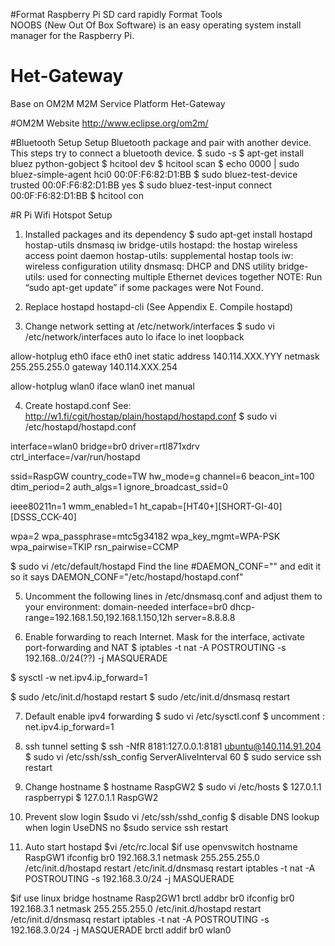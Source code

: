 #Format Raspberry Pi SD card rapidly
Format Tools  
NOOBS (New Out Of Box Software) is an easy operating system install manager for the Raspberry Pi.
# Het-Gateway
Base on OM2M M2M Service Platform Het-Gateway

#OM2M Website
http://www.eclipse.org/om2m/

#Bluetooth Setup
Setup Bluetooth package and pair with another device.
This steps try to connect a bluetooth device.
$ sudo -s
$ apt-get install bluez python-gobject
$ hcitool dev
$ hcitool scan
$ echo 0000 | sudo bluez-simple-agent hci0 00:0F:F6:82:D1:BB
$ sudo bluez-test-device trusted 00:0F:F6:82:D1:BB yes
$ sudo bluez-test-input connect 00:0F:F6:82:D1:BB 
$ hcitool con

#R Pi Wifi Hotspot Setup
1. Installed packages and its dependency 
$ sudo apt-get install hostapd hostap-utils dnsmasq iw bridge-utils
  hostapd: the hostap wireless access point daemon
  hostap-utils: supplemental hostap tools
  iw: wireless configuration utility
  dnsmasq: DHCP and DNS utility
  bridge-utils:  used for connecting multiple Ethernet devices together
NOTE:
  Run “sudo apt-get update” if some packages were Not Found.

2. Replace hostapd hostapd-cli (See Appendix E. Compile hostapd)

3. Change network setting at /etc/network/interfaces
$ sudo vi /etc/network/interfaces
auto lo
iface lo inet loopback

allow-hotplug eth0
iface eth0 inet static
address 140.114.XXX.YYY
netmask 255.255.255.0
gateway 140.114.XXX.254 

allow-hotplug wlan0
iface wlan0 inet manual

4. Create hostapd.conf
See: http://w1.fi/cgit/hostap/plain/hostapd/hostapd.conf
$ sudo vi /etc/hostapd/hostapd.conf

interface=wlan0
bridge=br0
driver=rtl871xdrv
ctrl_interface=/var/run/hostapd

ssid=RaspGW
country_code=TW
hw_mode=g
channel=6
beacon_int=100
dtim_period=2
auth_algs=1
ignore_broadcast_ssid=0

ieee80211n=1
wmm_enabled=1
ht_capab=[HT40+][SHORT-GI-40][DSSS_CCK-40]

wpa=2
wpa_passphrase=mtc5g34182
wpa_key_mgmt=WPA-PSK
wpa_pairwise=TKIP
rsn_pairwise=CCMP

$ sudo vi /etc/default/hostapd
Find the line #DAEMON_CONF="" and edit it so it says
DAEMON_CONF="/etc/hostapd/hostapd.conf"

5. Uncomment the following lines in /etc/dnsmasq.conf and adjust them to your environment:
domain-needed
interface=br0
dhcp-range=192.168.1.50,192.168.1.150,12h
server=8.8.8.8

6. Enable forwarding to reach Internet. Mask for the interface, activate port-forwarding and NAT
$ iptables -t nat -A POSTROUTING -s 192.168..0/24(??) -j MASQUERADE

$ sysctl -w net.ipv4.ip_forward=1

$ sudo /etc/init.d/hostapd restart
$ sudo /etc/init.d/dnsmasq restart

7. Default enable ipv4 forwarding
$ sudo vi /etc/sysctl.conf
$ uncomment :
net.ipv4.ip_forward=1

8. ssh tunnel setting
$ ssh -NfR 8181:127.0.0.1:8181 ubuntu@140.114.91.204
$ sudo vi /etc/ssh/ssh_config
ServerAliveInterval 60
$ sudo service ssh restart

9. Change hostname
$ hostname RaspGW2
$ sudo vi /etc/hosts
$ 127.0.1.1  	raspberrypi
$ 127.0.1.1   	RaspGW2

10. Prevent slow login
$sudo vi /etc/ssh/sshd_config
     $ disable DNS lookup when login
	UseDNS no
$sudo service ssh restart

11. Auto start hostapd
$vi /etc/rc.local
$if use openvswitch
hostname RaspGW1
ifconfig br0 192.168.3.1 netmask 255.255.255.0
/etc/init.d/hostapd restart
/etc/init.d/dnsmasq restart
iptables -t nat -A POSTROUTING -s 192.168.3.0/24 -j MASQUERADE

$if use linux bridge
hostname Rasp2GW1
brctl addbr br0
ifconfig br0 192.168.3.1 netmask 255.255.255.0
/etc/init.d/hostapd restart
/etc/init.d/dnsmasq restart
iptables -t nat -A POSTROUTING -s 192.168.3.0/24 -j MASQUERADE
brctl addif br0 wlan0

